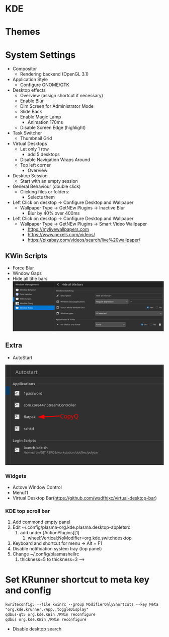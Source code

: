 # KDE

# Themes

# System Settings

- Compositor
  - Rendering backend (OpenGL 3.1)
- Application Style
  - Configure GNOME/GTK
- Desktop effects
  - Overview (assign shortcut if necessary)
  - Enable Blur
  - Dim Screen for Administrator Mode
  - Slide Back
  - Enable Magic Lamp
    - Animation 170ms
  <!-- - Enable Wobby Windows -->
    <!-- - Uncheck Wobbly when resizing. -->
  - Disable Screen Edge (highlight)
- Task Switcher
  - Thumbnail Grid
- Virtual Desktops
  - Let only 1 row
    - add 5 desktops
  - Disable Navigation Wraps Around
  - Top left corner
    - Overview
- Desktop Session
  - Start with an empty session
- General Behaviour (double click)
  - Clicking files or folders: 
    - Selects them
- Left Click on desktop -> Configure Desktop and Wallpaper
  - Wallpaper Type -> GetNEw Plugins -> Inactive Blur
    - Blur by 40% over 400ms
- Left Click on desktop -> Configure Desktop and Wallpaper
  - Wallpaper Type -> GetNEw Plugins -> Smart Video Wallpaper
    - https://mylivewallpapers.com
    - https://www.pexels.com/videos/
    - https://pixabay.com/videos/search/live%20wallpaper/

## KWin Scripts

- Force Blur
- Window Gaps
- Hide all title bars
  ![alt text](../../assets/hide-all-titleBars.png)

## Extra 
- AutoStart
  
![alt text](../../assets/autostartkde.png)



### Widgets

- Actove Window Control
- Menu11
- Virtual Desktop Bar(https://github.com/wsdfhjxc/virtual-desktop-bar)




### KDE top scroll bar
1. Add commond empty panel
2. Edit ~/.config/plasma-org.kde.plasma.desktop-appletsrc
   1. add under [ActionPlugins][1]
      1. wheel:Vertical;NoModifier=org.kde.switchdesktop
3. Keyboard and shortcut for menu -> Alt + F1
4. Disable notification system tray (top panel)
5. Change ~/.config/plasmashellrc
   1. thickness=5 to thickness=3 -->


# Set KRunner shortcut to meta key and config

```
kwriteconfig5 --file kwinrc --group ModifierOnlyShortcuts --key Meta "org.kde.krunner,/App,,toggleDisplay"
qdbus-qt5 org.kde.KWin /KWin reconfigure
qdbus org.kde.KWin /KWin reconfigure
```

- Disable desktop search